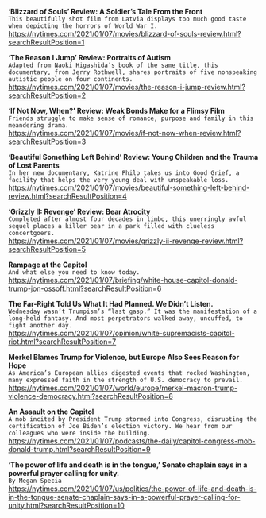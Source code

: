 **‘Blizzard of Souls’ Review: A Soldier’s Tale From the Front**\
`This beautifully shot film from Latvia displays too much good taste when depicting the horrors of World War I.`\
https://nytimes.com/2021/01/07/movies/blizzard-of-souls-review.html?searchResultPosition=1

**‘The Reason I Jump’ Review: Portraits of Autism**\
`Adapted from Naoki Higashida’s book of the same title, this documentary, from Jerry Rothwell, shares portraits of five nonspeaking autistic people on four continents.`\
https://nytimes.com/2021/01/07/movies/the-reason-i-jump-review.html?searchResultPosition=2

**‘If Not Now, When?’ Review: Weak Bonds Make for a Flimsy Film**\
`Friends struggle to make sense of romance, purpose and family in this meandering drama.`\
https://nytimes.com/2021/01/07/movies/if-not-now-when-review.html?searchResultPosition=3

**‘Beautiful Something Left Behind’ Review: Young Children and the Trauma of Lost Parents**\
`In her new documentary, Katrine Philp takes us into Good Grief, a facility that helps the very young deal with unspeakable loss.`\
https://nytimes.com/2021/01/07/movies/beautiful-something-left-behind-review.html?searchResultPosition=4

**‘Grizzly II: Revenge’ Review: Bear Atrocity**\
`Completed after almost four decades in limbo, this unerringly awful sequel places a killer bear in a park filled with clueless concertgoers.`\
https://nytimes.com/2021/01/07/movies/grizzly-ii-revenge-review.html?searchResultPosition=5

**Rampage at the Capitol**\
`And what else you need to know today.`\
https://nytimes.com/2021/01/07/briefing/white-house-capitol-donald-trump-jon-ossoff.html?searchResultPosition=6

**The Far-Right Told Us What It Had Planned. We Didn’t Listen.**\
`Wednesday wasn’t Trumpism’s “last gasp.” It was the manifestation of a long-held fantasy. And most perpetrators walked away, uncuffed, to fight another day.`\
https://nytimes.com/2021/01/07/opinion/white-supremacists-capitol-riot.html?searchResultPosition=7

**Merkel Blames Trump for Violence, but Europe Also Sees Reason for Hope**\
`As America’s European allies digested events that rocked Washington, many expressed faith in the strength of U.S. democracy to prevail.`\
https://nytimes.com/2021/01/07/world/europe/merkel-macron-trump-violence-democracy.html?searchResultPosition=8

**An Assault on the Capitol**\
`A mob incited by President Trump stormed into Congress, disrupting the certification of Joe Biden’s election victory. We hear from our colleagues who were inside the building.`\
https://nytimes.com/2021/01/07/podcasts/the-daily/capitol-congress-mob-donald-trump.html?searchResultPosition=9

**‘The power of life and death is in the tongue,’ Senate chaplain says in a powerful prayer calling for unity.**\
`By Megan Specia`\
https://nytimes.com/2021/01/07/us/politics/the-power-of-life-and-death-is-in-the-tongue-senate-chaplain-says-in-a-powerful-prayer-calling-for-unity.html?searchResultPosition=10

